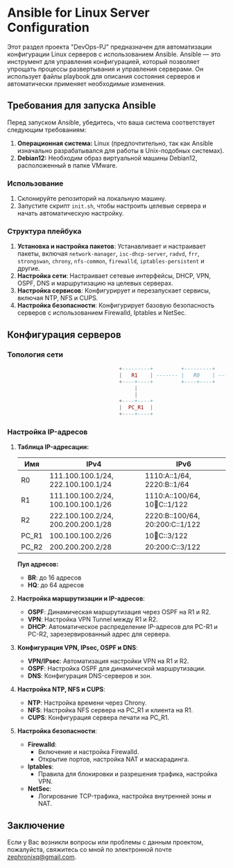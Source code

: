 # Ansible for Linux Server Configuration

Этот раздел проекта "DevOps-PJ" предназначен для автоматизации конфигурации Linux серверов с использованием Ansible. Ansible — это инструмент для управления конфигурацией, который позволяет упрощать процессы развертывания и управления серверами. Он использует файлы playbook для описания состояния серверов и автоматически применяет необходимые изменения.


## Требования для запуска Ansible

Перед запуском Ansible, убедитесь, что ваша система соответствует следующим требованиям:

1. **Операционная система:** Linux (предпочтительно, так как Ansible изначально разрабатывался для работы в Unix-подобных системах).
2. **Debian12:** Необходим образ виртуальной машины Debian12, расположенный в папке VMware.

### Использование

1. Склонируйте репозиторий на локальную машину.
2. Запустите скрипт `init.sh`, чтобы настроить целевые сервера и начать автоматическую настройку.

### Структура плейбука

1. **Установка и настройка пакетов**: Устанавливает и настраивает пакеты, включая `network-manager`, `isc-dhcp-server`, `radvd`, `frr`, `strongswan`, `chrony`, `nfs-common`, `firewalld`, `iptables-persistent` и другие.
2. **Настройка сети**: Настраивает сетевые интерфейсы, DHCP, VPN, OSPF, DNS и маршрутизацию на целевых серверах.
3. **Настройка сервисов**: Конфигурирует и перезапускает сервисы, включая NTP, NFS и CUPS.
4. **Настройка безопасности**: Конфигурирует базовую безопасность серверов с использованием Firewalld, Iptables и NetSec.


## Конфигурация серверов

### Топология сети

```lua
                                    +---------+         +---------+         +---------+
                                    |   R1    | ------- |   R0    | ------- |   R2    |
                                    +----+----+         +----+----+         +----+----+
                                         |                                       |
                                         |                                       |
                                    +----+----+                             +----+----+
                                    |  PC_R1  |                             |  PC_R2  |
                                    +----+----+                             +----+----+
```

### Настройка IP-адресов

1. **Таблица IP-адресации:**

   | Имя | IPv4 | IPv6 |
   | --- | --- | --- |
   | R0 | 111.100.100.1/24, 222.100.100.1/24 | 1110:A::1/64, 2220:B::1/64 |
   | R1 | 111.100.100.2/24, 100.100.100.1/26 | 1110:A::100/64, 10:100:C::1/122 |
   | R2 | 222.100.100.2/24, 200.200.200.1/28 | 2220:B::100/64, 20:200:C::1/122 |
   | PC_R1 | 100.100.100.2/26 | 10:100:C::3/122 |
   | PC_R2 | 200.200.200.2/28 | 20:200:C::3/122 |

   **Пул адресов:**

   - **BR**: до 16 адресов
   - **HQ**: до 64 адресов

2. **Настройка маршрутизации и IP-адресов**:
   - **OSPF**: Динамическая маршрутизация через OSPF на R1 и R2.
   - **VPN**: Настройка VPN Tunnel между R1 и R2.
   - **DHCP**: Автоматическое распределение IP-адресов для PC-R1 и PC-R2, зарезервированный адрес для сервера.

3. **Конфигурация VPN, IPsec, OSPF и DNS**:
   - **VPN/IPsec**: Автоматизация настройки VPN на R1 и R2.
   - **OSPF**: Настройка OSPF для динамической маршрутизации.
   - **DNS**: Конфигурация DNS-серверов и зон.

4. **Настройка NTP, NFS и CUPS**:
   - **NTP**: Настройка времени через Chrony.
   - **NFS**: Настройка NFS сервера на PC_R1 и клиента на R1.
   - **CUPS**: Конфигурация сервера печати на PC_R1.

5. **Настройка безопасности**:
   - **Firewalld**:
     - Включение и настройка Firewalld.
     - Открытие портов, настройка NAT и маскарадинга.
   - **Iptables**:
     - Правила для блокировки и разрешения трафика, настройка VPN.
   - **NetSec**:
     - Логирование TCP-трафика, настройка внутренней зоны и NAT.

## Заключение
Если у Вас возникли вопросы или проблемы с данным проектом, пожалуйста, свяжитесь со мной по электронной почте [zephronixq@gmail.com](mailto:zephronixq@gmail.com).

